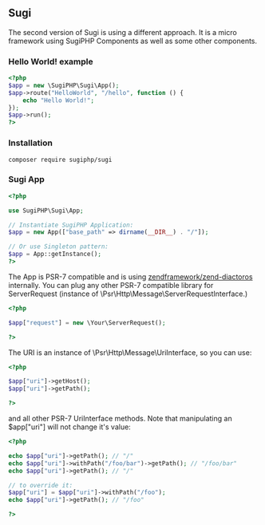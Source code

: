 ## Sugi ##

The second version of Sugi is using a different approach. It is a micro framework using SugiPHP Components as well as some other components.

### Hello World! example ###

```php
<?php
$app = new \SugiPHP\Sugi\App();
$app->route("HelloWorld", "/hello", function () {
    echo "Hello World!";
});
$app->run();
?>
```

### Installation ###

```cli
composer require sugiphp/sugi
```


### Sugi App ###

```php
<?php

use SugiPHP\Sugi\App;

// Instantiate SugiPHP Application:
$app = new App(["base_path" => dirname(__DIR__) . "/"]);

// Or use Singleton pattern:
$app = App::getInstance();
?>
```

The App is PSR-7 compatible and is using [zendframework/zend-diactoros](https://github.com/zendframework/zend-diactoros) internally. You can plug any other PSR-7 compatible library for ServerRequest (instance of \Psr\Http\Message\ServerRequestInterface.)

```php
<?php

$app["request"] = new \Your\ServerRequest();

?>
```

The URI is an instance of \Psr\Http\Message\UriInterface, so you can use:

```php
<?php

$app["uri"]->getHost();
$app["uri"]->getPath();

?>
```
and all other PSR-7 UriInterface methods. Note that manipulating an $app["uri"] will not change it's value:

```php
<?php

echo $app["uri"]->getPath(); // "/"
echo $app["uri"]->withPath("/foo/bar")->getPath(); // "/foo/bar"
echo $app["uri"]->getPath(); // "/"

// to override it:
$app["uri"] = $app["uri"]->withPath("/foo");
echo $app["uri"]->getPath(); // "/foo"

?>
```
